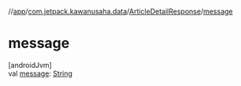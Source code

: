 //[app](../../../index.md)/[com.jetpack.kawanusaha.data](../index.md)/[ArticleDetailResponse](index.md)/[message](message.md)

# message

[androidJvm]\
val [message](message.md): [String](https://kotlinlang.org/api/latest/jvm/stdlib/kotlin/-string/index.html)
